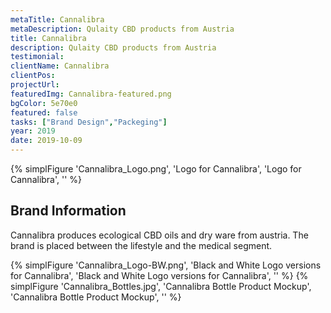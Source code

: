 ```yaml
---
metaTitle: Cannalibra
metaDescription: Qulaity CBD products from Austria
title: Cannalibra
description: Qulaity CBD products from Austria
testimonial: 
clientName: Cannalibra
clientPos: 
projectUrl: 
featuredImg: Cannalibra-featured.png
bgColor: 5e70e0
featured: false
tasks: ["Brand Design","Packeging"]
year: 2019
date: 2019-10-09
---
```

{% simplFigure 'Cannalibra_Logo.png', 'Logo for Cannalibra', 'Logo for Cannalibra', '' %}

## Brand Information

Cannalibra produces ecological CBD oils and dry ware from austria.
The brand is placed between the lifestyle and the medical segment.


{% simplFigure 'Cannalibra_Logo-BW.png', 'Black and White Logo versions for Cannalibra', 'Black and White Logo versions for Cannalibra', '' %}
{% simplFigure 'Cannalibra_Bottles.jpg', 'Cannalibra Bottle Product Mockup', 'Cannalibra Bottle Product Mockup', '' %}
